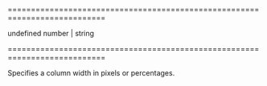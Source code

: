 <!--**
/*-------------------------------------------
    Auto-generated file. Do not modify.
-------------------------------------------

**-->
===========================================================================
<!--default-->undefined<!--/default-->
<!--type-->number | string<!--/type-->
===========================================================================

<!--shortDescription-->
Specifies a column width in pixels or percentages.
<!--/shortDescription-->

<!--fullDescription-->

<!--/fullDescription-->